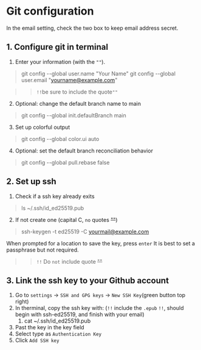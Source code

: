 # Git configuration

In the email setting, check the two box to keep email address secret.


## 1. Configure git in terminal

1. Enter your information (with the `""`).
>git config --global user.name "Your Name"
>git config --global user.email "yourname@example.com"
 
>> `!!`be sure to include the quote`""`

2. Optional: change the default branch name to main
>git config --global init.defaultBranch main

3. Set up colorful output
>git config --global color.ui auto

4. Optional: set the default branch reconciliation behavior
>git config --global pull.rebase false

## 2. Set up ssh

1. Check if a ssh key already exits
> ls ~/.ssh/id_ed25519.pub

2. If not create one (capital C, `no` quotes ~~""~~)
> ssh-keygen -t ed25519 -C yourmail@example.com

When prompted for a location to save the key, press `enter`
It is best to set a passphrase but not required.
 
>> `!!` Do `not` include quote ~~""~~

## 3. Link the ssh key to your Github account

1. Go to `settings` -> `SSH and GPG keys` -> `New SSH Key`(green button top right)
2. In therminal, copy the ssh key with: (`!!` include the `.epub` `!!`, should begin with ssh-ed25519, and finish with your email)
    1. cat ~/.ssh/id_ed25519.pub
3. Past the key in the key field
4. Select type as `Authentication Key`
5. Click `Add SSH key`
